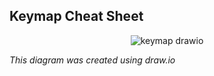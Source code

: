 ## Keymap Cheat Sheet

<div align="center">
  
![keymap drawio](https://github.com/sgallaghe1541/zmk-urchin/assets/61058279/24ef0c13-6a73-4e7b-aa64-4f8feb67fa52)

</div>

*This diagram was created using draw.io*  

